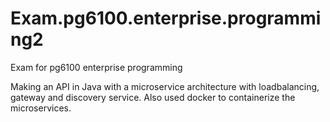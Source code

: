 # Exam.pg6100.enterprise.programming2
 Exam for pg6100 enterprise programming
 
 Making an API in Java with a microservice architecture with loadbalancing, gateway and discovery service. Also used docker to containerize the microservices.
